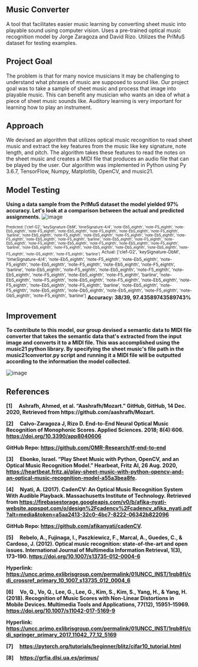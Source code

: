 ## <b>Music Converter</b>

A tool that facilitates easier music learning by converting sheet music into playable sound using computer vision. Uses a pre-trained optical music recognition model by Jorge Zaragoza and David Rizo. Utilizes the PrIMuS dataset for testing examples.


## <b>Project Goal</b>

The problem is that for many novice musicians it may be challenging to understand what phrases of music are supposed to sound like. Our project goal was to take a sample of sheet music and process that image into playable music. This can benefit any musician who wants an idea of what a piece of sheet music sounds like. Auditory learning is very important for learning how to play an instrument.


## <b>Approach</b>

We devised an algorithm that utilizes optical music recognition to read sheet music and extract the key features from the music like key signature, note length, and pitch. The algorithm takes these features to read the notes on the sheet music and creates a MIDI file that produces an audio file that can be played by the user. Our algorithm was implemented in Python using Py 3.6.7, TensorFlow, Numpy, Matplotlib, OpenCV, and music21.


## <b>Model Testing</b>
<b>Using a data sample from the PrIMuS dataset the model yielded 97% accuracy. Let's look at a comparison between the actual and predicted assignments.</b>
![image](https://user-images.githubusercontent.com/37620953/117707732-e7fc0580-b19c-11eb-8e2e-0aa0bbeb0ca1.png)

<sub><sup>Predicted: ['clef-G2', 'keySignature-DbM', 'timeSignature-4/4', 'note-Eb5_eighth', 'note-F5_eighth', 'note-Eb5_eighth', 'note-F5_eighth', 'note-Eb5_eighth', 'note-F5_eighth', 'note-Eb5_eighth', 'note-F5_eighth', 'barline', 'note-Eb5_eighth', 'note-F5_eighth', 'note-Eb5_eighth', 'note-F5_eighth', 'note-Eb5_eighth', 'note-F5_eighth', 'note-Eb5_eighth', 'note-F5_eighth', 'barline', 'note-Eb5_eighth', 'note-F5_eighth', 'note-Eb5_eighth', 'note-F5_eighth', 'note-Eb5_eighth', 'note-F5_eighth', 'note-Eb5_eighth', 'note-F5_eighth', 'barline', 'note-Eb5_eighth', 'note-F5_eighth', 'note-Eb5_eighth', 'note-Db5_eighth', 'note-Eb5_eighth', 'note-F5_eighth', 'note-G5_eighth', 'note-F5_eighth', 'barline']</sub></sup>
</sub><sup>Actual:    ['clef-G2', 'keySignature-DbM', 'timeSignature-4/4', 'note-Eb5_eighth', 'note-F5_eighth', 'note-Eb5_eighth', 'note-F5_eighth', 'note-Eb5_eighth', 'note-F5_eighth', 'note-Eb5_eighth', 'note-F5_eighth', 'barline', 'note-Eb5_eighth', 'note-F5_eighth', 'note-Eb5_eighth', 'note-F5_eighth', 'note-Eb5_eighth', 'note-F5_eighth', 'note-Eb5_eighth', 'note-F5_eighth', 'barline', 'note-Eb5_eighth', 'note-F5_eighth', 'note-Eb5_eighth', 'note-F5_eighth', 'note-Eb5_eighth', 'note-F5_eighth', 'note-Eb5_eighth', 'note-F5_eighth', 'barline', 'note-Eb5_eighth', 'note-F5_eighth', 'note-Eb5_eighth', 'note-Db5_eighth', 'note-Eb5_eighth', 'note-F5_eighth', 'note-Gb5_eighth', 'note-F5_eighth', 'barline']</sub></sup>
<b>Accuracy: 38/39,  97.43589743589743%</b>


## <b>Improvement</b>


<b>To contribute to this model, our group devised a semantic data to MIDI file converter that takes the semantic data that's extracted from the input image and converts it to a MIDI file. This was accomplished using the music21 python library. By specifying the sheet music's file path in the music21convertor.py script and running it a MIDI file will be outputted according to the information the model collected.</b>

![image](https://user-images.githubusercontent.com/37620953/117709788-5641c780-b19f-11eb-8602-72dfad095396.png)


## <b>References</b>

<b>
[1]  Ashrafh, Ahmed, et al. “Aashrafh/Mozart.” GitHub, GitHub, 14 Dec. 2020, Retrieved from https://github.com/aashrafh/Mozart.

[2]  Calvo-Zaragoza J, Rizo D. End-to-End Neural Optical Music Recognition of Monophonic Scores. Applied Sciences. 2018; 8(4):606. https://doi.org/10.3390/app8040606

GitHub Repo: https://github.com/OMR-Research/tf-end-to-end

[3]  Ebonko, Israel. “Play Sheet Music with Python, OpenCV, and an Optical Music Recognition Model.” Hearbeat, Fritz AI, 26 Aug. 2020, https://heartbeat.fritz.ai/play-sheet-music-with-python-opencv-and-an-optical-music-recognition-model-a55a3bea8fe.

[4]  Nyati, A. (2017). CadenCV: An Optical Music Recognition System With Audible Playback. Massachusetts Institute of Technology. Retrieved from https://firebasestorage.googleapis.com/v0/b/afika-nyati-website.appspot.com/o/design%2Fcadencv%2Fcadencv_afika_nyati.pdf?alt=media&token=a5aa2413-32c0-4bc7-8222-06342b822096

GitHub Repo: https://github.com/afikanyati/cadenCV. 

[5]  Rebelo, A., Fujinaga, I., Paszkiewicz, F., Marcal, A., Guedes, C., & Cardoso, J. (2012). Optical music recognition: state-of-the-art and open issues. International Journal of Multimedia Information Retrieval, 1(3), 173–190. https://doi.org/10.1007/s13735-012-0004-6

Hyperlink: https://uncc.primo.exlibrisgroup.com/permalink/01UNCC_INST/1rqb8fi/cdi_crossref_primary_10_1007_s13735_012_0004_6

[6]  Vo, Q., Vo, Q., Lee, G., Lee, G., Kim, S., Kim, S., Yang, H., & Yang, H. (2018). Recognition of Music Scores with Non-Linear Distortions in Mobile Devices. Multimedia Tools and Applications, 77(12), 15951–15969. https://doi.org/10.1007/s11042-017-5169-9

Hyperlink: https://uncc.primo.exlibrisgroup.com/permalink/01UNCC_INST/1rqb8fi/cdi_springer_primary_2017_11042_77_12_5169

[7]  https://pytorch.org/tutorials/beginner/blitz/cifar10_tutorial.html

[8]  https://grfia.dlsi.ua.es/primus/

</b>

